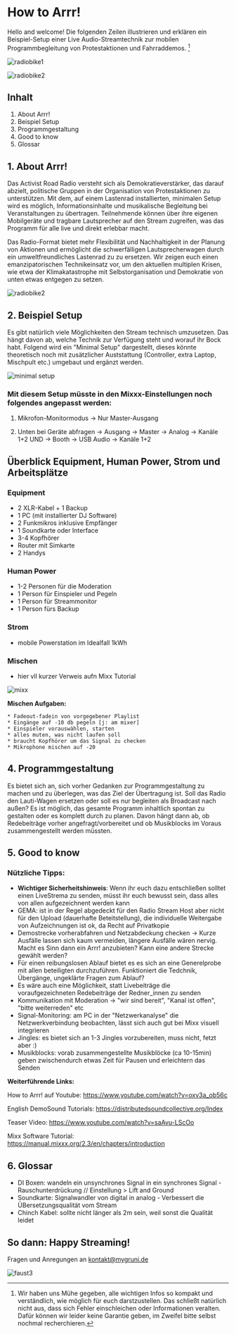 <h1> How to Arrr!</h1>

Hello and welcome! Die folgenden Zeilen illustrieren und erklären ein Beispiel-Setup einer Live Audio-Streamtechnik zur mobilen Programmbegleitung von Protestaktionen und Fahrraddemos. [^1]

![radiobike1](/pics/radiobike.jpg)

![radiobike2](/pics/radiobike2.jpg)


## Inhalt 
 1. About Arrr!
 2. Beispiel Setup
 3. Programmgestaltung
 5. Good to know 
 6. Glossar



## 1. About Arrr!
Das Activist Road Radio versteht sich als Demokratieverstärker, das darauf abzielt, politische Gruppen in der Organisation von Protestaktionen zu unterstützen. Mit dem, auf einem Lastenrad installierten, minimalen Setup wird es möglich, Informationsinhalte und musikalische Begleitung bei Veranstaltungen zu übertragen. Teilnehmende können über ihre eigenen Mobilgeräte und tragbare Lautsprecher auf den Stream zugreifen, was das Programm für alle live und direkt erlebbar macht. 

Das Radio-Format bietet mehr Flexibilität und Nachhaltigkeit in der Planung von Aktionen und ermöglicht die schwerfälligen Lautsprecherwagen durch ein umweltfreundliches Lastenrad zu zu ersetzen. Wir zeigen euch einen emanzipatorischen Technikeinsatz vor, um den aktuellen multiplen Krisen, wie etwa der Klimakatastrophe mit Selbstorganisation und Demokratie von unten etwas entgegen zu setzen.


![radiobike2](/pics/climatear.jpg)



## 2. Beispiel Setup

Es gibt natürlich viele Möglichkeiten den Stream technisch umzusetzen. Das hängt davon ab, welche Technik zur Verfügung steht und worauf ihr Bock habt. Folgend wird ein "Minimal Setup" dargestellt, dieses könnte theoretisch noch mit zusätzlicher Auststattung (Controller, extra Laptop, Mischpult etc.) umgebaut und ergänzt werden. 

![minimal setup](/pics/minimal.jpg)

### Mit diesem Setup müsste in den Mixxx-Einstellungen noch folgendes angepasst werden:

1. Mikrofon-Monitormodus -> Nur Master-Ausgang

2. Unten bei Geräte abfragen -> Ausgang
-> Master -> Analog -> Kanäle 1+2 UND  -> Booth -> USB Audio -> Kanäle 1+2

## Überblick Equipment, Human Power, Strom und Arbeitsplätze

### Equipment

* 2 XLR-Kabel + 1 Backup
* 1 PC (mit installierter DJ Software)
* 2 Funkmikros inklusive Empfänger
* 1 Soundkarte oder Interface
* 3-4 Kopfhörer
* Router mit Simkarte 
* 2 Handys

### Human Power
* 1-2 Personen für die Moderation
* 1 Person für Einspieler und Pegeln
* 1 Person für Streammonitor
* 1 Person fürs Backup

### Strom
* mobile Powerstation im Idealfall 1kWh 


### Mischen 

- hier vll kurzer Verweis aufn Mixx Tutorial 

![mixx](/pics/mixxsoftware.png)



**Mischen Aufgaben:**

    * Fadeout-fadein von vorgegebener Playlist
    * Eingänge auf -10 db pegeln [j: am mixer]
    * Einspieler vorauswählen, starten
    * alles muten, was nicht laufen soll 
    * braucht Kopfhörer um das Signal zu checken
    * Mikrophone mischen auf -20


## 4. Programmgestaltung

Es bietet sich an, sich vorher Gedanken zur Programmgestaltung zu machen und zu überlegen, was das Ziel der Übertragung ist. Soll das Radio den Lauti-Wagen ersetzen oder soll es nur begleiten als Broadcast nach außen? Es ist möglich, das gesamte Programm inhaltlich spontan zu gestalten oder es komplett durch zu planen. Davon hängt dann ab, ob Redebeiträge vorher angefragt/vorbereitet und ob Musikblocks im Voraus zusammengestellt werden müssten.


## 5. Good to know

### Nützliche Tipps:

- **Wichtiger Sicherheitshinweis**: Wenn ihr euch dazu entschließen solltet einen LiveStrema zu senden, müsst ihr euch bewusst sein, dass alles von allen aufgezeichnent werden kann
- GEMA: ist in der Regel abgedeckt für den Radio Stream Host aber nicht für den Upload (dauerhafte Beteitstellung), die individuelle Weitergabe von Aufzeichnungen ist ok, da Recht auf Privatkopie
- Demostrecke vorherabfahren und Netzabdeckung checken -> Kurze Ausfälle lassen sich kaum vermeiden, längere Ausfälle wären nervig. Macht es Sinn dann ein Arrr! anzubieten? Kann eine andere Strecke gewählt werden?
- Für einen reibungslosen Ablauf bietet es es sich an eine Generelprobe mit allen beteiligten durchzuführen. Funktioniert die Tedchnik, Übergänge, ungeklärte Fragen zum Ablauf?
- Es wäre auch eine Möglichkeit, statt Livebeiträge die voraufgezeichneten Redebeiträge der Redner_innen zu senden
- Kommunikation mit Moderation  -> "wir sind bereit", "Kanal ist offen", "bitte weiterreden" etc
- Signal-Monitoring: am PC in der "Netzwerkanalyse" die Netzwerkverbindung beobachten, lässt sich auch gut bei Mixx visuell integrieren
- Jingles: es bietet sich an 1-3 Jingles vorzubereiten, muss nicht, fetzt aber :)
- Musikblocks: vorab zusammengestellte Musikblöcke (ca 10-15min) geben zwischendurch etwas Zeit für Pausen und erleichtern das Senden


**Weiterführende Links:**

How to Arrr! auf Youtube: https://www.youtube.com/watch?v=oxv3a_ob56c

English DemoSound Tutorials: https://distributedsoundcollective.org/Index

Teaser Video: https://www.youtube.com/watch?v=saAvu-LScOo

Mixx Software Tutorial: https://manual.mixxx.org/2.3/en/chapters/introduction



## 6. Glossar

- DI Boxen: wandeln ein unsynchrones Signal in ein synchrones Signal - Rauschunterdrückung // Einstellung > Lift and Ground 
- Soundkarte: Signalwandler von digital in analog - Verbessert die ÜBersetzungsqualität vom Stream 
- Chinch Kabel: sollte nicht länger als 2m sein, weil sonst die Qualität leidet


## So dann: Happy Streaming! 

Fragen und Anregungen an kontakt@mygruni.de

![faust3](/pics/Arrr.png)

[^1]:Wir haben uns Mühe gegeben, alle wichtigen Infos so kompakt und verständlich, wie möglich für euch darstzustellen. Das schließt natürlich nicht aus, dass sich Fehler einschleichen oder Informationen veralten. Dafür können wir leider keine Garantie geben, im Zweifel bitte selbst nochmal recherchieren.
